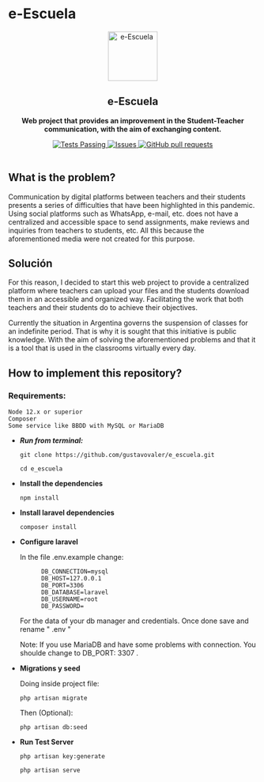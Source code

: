 # e-Escuela

<p align="center">
 <img width="100px" src="https://res.cloudinary.com/anuraghazra/image/upload/v1594908242/logo_ccswme.svg" align="center" alt="e-Escuela" />
 <h2 align="center">e-Escuela</h2>
 <p align="center"><b>Web project that provides an improvement in the Student-Teacher communication, with the aim of exchanging content.</b></p>
</p>
  <p align="center">
    <a href="https://github.com/anuraghazra/github-readme-stats/actions">
      <img alt="Tests Passing" src="https://github.com/anuraghazra/github-readme-stats/workflows/Test/badge.svg" />
    </a>
        <a href="https://github.com/Gustavovaler/e_Escuela/issues">
      <img alt="Issues" src="https://img.shields.io/github/issues/Gustavovaler/e_Escuela?color=0088ff" />
    </a>
    <a href="https://github.com/Gustavovaler/e_Escuela/pulls">
      <img alt="GitHub pull requests" src="https://img.shields.io/github/issues-pr/Gustavovaler/e_Escuela?color=0088ff" />
    </a>
    <br />
    <br />
  </p>

## What is the problem?

Communication by digital platforms between teachers and their students presents a series of difficulties that have been highlighted in this pandemic. Using social platforms such as WhatsApp, e-mail, etc. does not have a centralized and accessible space to send assignments, make reviews and inquiries from teachers to students, etc. All this because the aforementioned media were not created for this purpose.


## Solución

For this reason, I decided to start this web project to provide a centralized platform where teachers can
upload your files and the students download them in an accessible and organized way. Facilitating the work that both teachers and their students do to achieve their objectives. 

Currently the situation in Argentina governs the suspension of classes for an indefinite period.
That is why it is sought that this initiative is public knowledge. With the aim of solving the aforementioned problems and that it is a tool that is used in the classrooms virtually every day.


## How to implement this repository?

### Requirements:

    Node 12.x or superior
    Composer
    Some service like BBDD with MySQL or MariaDB

* ***Run from terminal:***

    ``` git clone https://github.com/gustavovaler/e_escuela.git ```

    ``` cd e_escuela ```

* **Install the dependencies**
 
    ``` npm install ``` 

* **Install laravel dependencies**

    ``` composer install ```

* **Configure laravel**

     In the file .env.example  change:
        
            DB_CONNECTION=mysql
            DB_HOST=127.0.0.1
            DB_PORT=3306
            DB_DATABASE=laravel
            DB_USERNAME=root
            DB_PASSWORD=
        
    For the data of your db manager and credentials.
    Once done save and rename  " .env "

    Note: If you use MariaDB and have some problems with connection. You shoulde change to DB_PORT: 3307 .

* **Migrations y seed**

    Doing inside project file:

    ``` php artisan migrate ```

    Then (Optional):

    ``` php artisan db:seed ```

* **Run Test Server**

    ``` php artisan key:generate ```

    ``` php artisan serve ```
